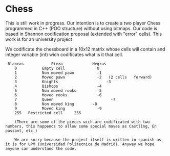 # Chess
This is still work in progress. Our intention is to create a two player Chess programmed in C++ (POO structure) without using bitmaps. Our code is based in Shannon codification proposal (extended with "error" cells). This work is for an university project

We codificate the chessboard in a 10x12 matrix whose cells will contain and integer variable (int) wich codificates what is it that cell. 

	 Blancas			Pieza			  Negras
		0			Empty cell  	  		0
		1			Non moved pawn			-1
		2			Moved pawn      		-2   (2 cells	forward)
		3			Knights			    		-3
		4			Bishops			      	-4
		5			Non moved rooks			-5
		6			Moved rooks 		  	-6
		7			Queen					      -7
		8			Non moved king		  -8
		9			Moved king			  	-9
		255   Restricted cell     255
		
		(There are some of the pieces wich are codificated with two numbers, this happends to allow some special moves as Castling, En passant, etc.)
		
		We are sorry because the project itself is written in spanish as it is for UPM (Universidad Politecnica de Madrid). Anyway we hope anyone can understand the code.
		

